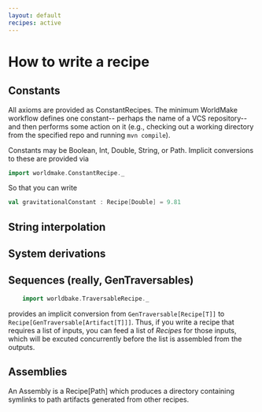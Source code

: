 ```yaml
---
layout: default
recipes: active
---
```


How to write a recipe
=====================

Constants
---------

All axioms are provided as ConstantRecipes.  The minimum WorldMake workflow defines one constant-- perhaps the name of a VCS repository-- and then performs some action on it (e.g., checking out a working directory from the specified repo and running `mvn compile`).

Constants may be Boolean, Int, Double, String, or Path.  Implicit conversions to these are provided via

```scala
import worldmake.ConstantRecipe._
```

So that you can write

```scala
val gravitationalConstant : Recipe[Double] = 9.81
```


String interpolation
--------------------

System derivations
------------------

Sequences (really, GenTraversables)
-----------------------------------

```scala
    import worldbake.TraversableRecipe._
```

provides an implicit conversion from `GenTraversable[Recipe[T]]` to `Recipe[GenTraversable[Artifact[T]]]`.  Thus, if you write a recipe that requires a list of inputs, you can feed a list of *Recipes* for those inputs, which will be excuted concurrently before the list is assembled from the outputs.

Assemblies
----------

An Assembly is a Recipe[Path] which produces a directory containing symlinks to path artifacts generated from other recipes.

